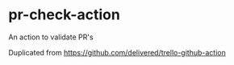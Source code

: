 # pr-check-action

An action to validate PR's

Duplicated from https://github.com/delivered/trello-github-action
